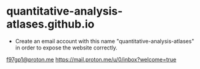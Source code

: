 # quantitative-analysis-atlases.github.io

 - Create an email account with this name "quantitative-analysis-atlases" in order to expose the website correctly.
 
 f97gp1@proton.me
 https://mail.proton.me/u/0/inbox?welcome=true